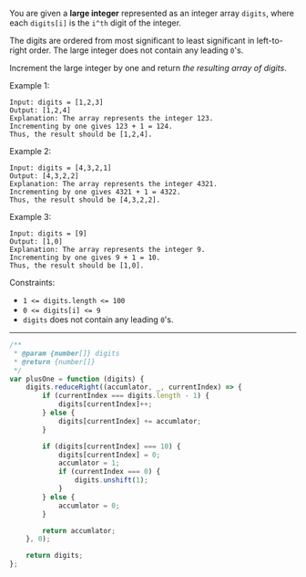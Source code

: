 You are given a **large integer** represented as an integer array `digits`, where each `digits[i]` is the `i^th` digit of the integer.

The digits are ordered from most significant to least significant in left-to-right order. The large integer does not contain any leading `0`'s.

Increment the large integer by one and return _the resulting array of digits_.

Example 1:

```
Input: digits = [1,2,3]
Output: [1,2,4]
Explanation: The array represents the integer 123.
Incrementing by one gives 123 + 1 = 124.
Thus, the result should be [1,2,4].
```

Example 2:

```
Input: digits = [4,3,2,1]
Output: [4,3,2,2]
Explanation: The array represents the integer 4321.
Incrementing by one gives 4321 + 1 = 4322.
Thus, the result should be [4,3,2,2].
```

Example 3:

```
Input: digits = [9]
Output: [1,0]
Explanation: The array represents the integer 9.
Incrementing by one gives 9 + 1 = 10.
Thus, the result should be [1,0].
```

Constraints:

-   `1 <= digits.length <= 100`
-   `0 <= digits[i] <= 9`
-   `digits` does not contain any leading `0`'s.

---

```js
/**
 * @param {number[]} digits
 * @return {number[]}
 */
var plusOne = function (digits) {
    digits.reduceRight((accumlator, _, currentIndex) => {
        if (currentIndex === digits.length - 1) {
            digits[currentIndex]++;
        } else {
            digits[currentIndex] += accumlator;
        }

        if (digits[currentIndex] === 10) {
            digits[currentIndex] = 0;
            accumlator = 1;
            if (currentIndex === 0) {
                digits.unshift(1);
            }
        } else {
            accumlator = 0;
        }

        return accumlator;
    }, 0);

    return digits;
};
```
